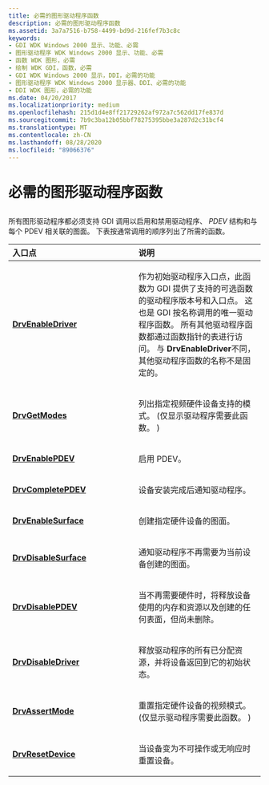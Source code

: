 ```yaml
---
title: 必需的图形驱动程序函数
description: 必需的图形驱动程序函数
ms.assetid: 3a7a7516-b758-4499-bd9d-216fef7b3c8c
keywords:
- GDI WDK Windows 2000 显示、功能、必需
- 图形驱动程序 WDK Windows 2000 显示、功能、必需
- 函数 WDK 图形，必需
- 绘制 WDK GDI，函数，必需
- GDI WDK Windows 2000 显示，DDI，必需的功能
- 图形驱动程序 WDK Windows 2000 显示器、DDI、必需的功能
- DDI WDK 图形，必需的功能
ms.date: 04/20/2017
ms.localizationpriority: medium
ms.openlocfilehash: 215d1d4e8ff21729262af972a7c562dd17fe837d
ms.sourcegitcommit: 7b9c3ba12b05bbf78275395bbe3a287d2c31bcf4
ms.translationtype: MT
ms.contentlocale: zh-CN
ms.lasthandoff: 08/28/2020
ms.locfileid: "89066376"
---
```

# <a name="required-graphics-driver-functions"></a>必需的图形驱动程序函数


## <span id="ddk_required_graphics_driver_functions_gg"></span><span id="DDK_REQUIRED_GRAPHICS_DRIVER_FUNCTIONS_GG"></span>


所有图形驱动程序都必须支持 GDI 调用以启用和禁用驱动程序、 *PDEV* 结构和与每个 PDEV 相关联的图面。 下表按通常调用的顺序列出了所需的函数。

<table>
<colgroup>
<col width="50%" />
<col width="50%" />
</colgroup>
<thead>
<tr class="header">
<th align="left">入口点</th>
<th align="left">说明</th>
</tr>
</thead>
<tbody>
<tr class="odd">
<td align="left"><p><a href="https://docs.microsoft.com/windows/desktop/api/winddi/nf-winddi-drvenabledriver" data-raw-source="[&lt;strong&gt;DrvEnableDriver&lt;/strong&gt;](/windows/desktop/api/winddi/nf-winddi-drvenabledriver)"><strong>DrvEnableDriver</strong></a></p></td>
<td align="left"><p>作为初始驱动程序入口点，此函数为 GDI 提供了支持的可选函数的驱动程序版本号和入口点。 这也是 GDI 按名称调用的唯一驱动程序函数。 所有其他驱动程序函数都通过函数指针的表进行访问。 与 <strong>DrvEnableDriver</strong>不同，其他驱动程序函数的名称不是固定的。</p></td>
</tr>
<tr class="even">
<td align="left"><p><a href="https://docs.microsoft.com/windows/desktop/api/winddi/nf-winddi-drvgetmodes" data-raw-source="[&lt;strong&gt;DrvGetModes&lt;/strong&gt;](/windows/desktop/api/winddi/nf-winddi-drvgetmodes)"><strong>DrvGetModes</strong></a></p></td>
<td align="left"><p>列出指定视频硬件设备支持的模式。  (仅显示驱动程序需要此函数。 ) </p></td>
</tr>
<tr class="odd">
<td align="left"><p><a href="https://docs.microsoft.com/windows/desktop/api/winddi/nf-winddi-drvenablepdev" data-raw-source="[&lt;strong&gt;DrvEnablePDEV&lt;/strong&gt;](/windows/desktop/api/winddi/nf-winddi-drvenablepdev)"><strong>DrvEnablePDEV</strong></a></p></td>
<td align="left"><p>启用 PDEV。</p></td>
</tr>
<tr class="even">
<td align="left"><p><a href="https://docs.microsoft.com/windows/desktop/api/winddi/nf-winddi-drvcompletepdev" data-raw-source="[&lt;strong&gt;DrvCompletePDEV&lt;/strong&gt;](/windows/desktop/api/winddi/nf-winddi-drvcompletepdev)"><strong>DrvCompletePDEV</strong></a></p></td>
<td align="left"><p>设备安装完成后通知驱动程序。</p></td>
</tr>
<tr class="odd">
<td align="left"><p><a href="https://docs.microsoft.com/windows/desktop/api/winddi/nf-winddi-drvenablesurface" data-raw-source="[&lt;strong&gt;DrvEnableSurface&lt;/strong&gt;](/windows/desktop/api/winddi/nf-winddi-drvenablesurface)"><strong>DrvEnableSurface</strong></a></p></td>
<td align="left"><p>创建指定硬件设备的图面。</p></td>
</tr>
<tr class="even">
<td align="left"><p><a href="https://docs.microsoft.com/windows/desktop/api/winddi/nf-winddi-drvdisablesurface" data-raw-source="[&lt;strong&gt;DrvDisableSurface&lt;/strong&gt;](/windows/desktop/api/winddi/nf-winddi-drvdisablesurface)"><strong>DrvDisableSurface</strong></a></p></td>
<td align="left"><p>通知驱动程序不再需要为当前设备创建的图面。</p></td>
</tr>
<tr class="odd">
<td align="left"><p><a href="https://docs.microsoft.com/windows/desktop/api/winddi/nf-winddi-drvdisablepdev" data-raw-source="[&lt;strong&gt;DrvDisablePDEV&lt;/strong&gt;](/windows/desktop/api/winddi/nf-winddi-drvdisablepdev)"><strong>DrvDisablePDEV</strong></a></p></td>
<td align="left"><p>当不再需要硬件时，将释放设备使用的内存和资源以及创建的任何表面，但尚未删除。</p></td>
</tr>
<tr class="even">
<td align="left"><p><a href="https://docs.microsoft.com/windows/desktop/api/winddi/nf-winddi-drvdisabledriver" data-raw-source="[&lt;strong&gt;DrvDisableDriver&lt;/strong&gt;](/windows/desktop/api/winddi/nf-winddi-drvdisabledriver)"><strong>DrvDisableDriver</strong></a></p></td>
<td align="left"><p>释放驱动程序的所有已分配资源，并将设备返回到它的初始状态。</p></td>
</tr>
<tr class="odd">
<td align="left"><p><a href="https://docs.microsoft.com/windows/desktop/api/winddi/nf-winddi-drvassertmode" data-raw-source="[&lt;strong&gt;DrvAssertMode&lt;/strong&gt;](/windows/desktop/api/winddi/nf-winddi-drvassertmode)"><strong>DrvAssertMode</strong></a></p></td>
<td align="left"><p>重置指定硬件设备的视频模式。  (仅显示驱动程序需要此函数。 ) </p></td>
</tr>
<tr class="even">
<td align="left"><p><a href="https://docs.microsoft.com/windows/desktop/api/winddi/nf-winddi-drvresetdevice" data-raw-source="[&lt;strong&gt;DrvResetDevice&lt;/strong&gt;](/windows/desktop/api/winddi/nf-winddi-drvresetdevice)"><strong>DrvResetDevice</strong></a></p></td>
<td align="left"><p>当设备变为不可操作或无响应时重置设备。</p></td>
</tr>
</tbody>
</table>

 

 

